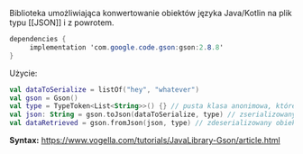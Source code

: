 Biblioteka umożliwiająca konwertowanie obiektów języka Java/Kotlin na plik typu [[JSON]] i z powrotem.

```csharp
dependencies {
     implementation 'com.google.code.gson:gson:2.8.8' 
}
```

Użycie:

```kotlin
val dataToSerialize = listOf("hey", "whatever")
val gson = Gson()
val type = TypeToken<List<String>>() {} // pusta klasa anonimowa, której parametr T to typ obiektu, któy jest serializowany do JSON-a
val json: String = gson.toJson(dataToSerialize, type) // zserializowany obiekt
val dataRetrieved = gson.fromJson(json, type) // zdeserializowany obiekt
```



**Syntax:**
https://www.vogella.com/tutorials/JavaLibrary-Gson/article.html